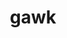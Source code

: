 ---
title: "gawk"
layout: cache
categories: [package, develop]
meta: {"compilers": ["gcc@11.1.0", "gcc@11.4.0", "gcc@7.5.0", "intel-oneapi-compilers@2025.1.0"], "num_specs": 37, "num_specs_by_stack": {"data-vis-sdk": 7, "e4s": 7, "e4s-neoverse-v2": 7, "e4s-oneapi": 9, "hep": 7, "radiuss": 7, "root": 37, "tutorial": 7}, "oss": ["ubuntu18.04", "ubuntu20.04", "ubuntu22.04"], "platforms": ["linux"], "stacks": ["data-vis-sdk", "e4s", "e4s-neoverse-v2", "e4s-oneapi", "hep", "radiuss", "root", "tutorial"], "targets": ["neoverse_v2", "x86_64_v3"], "versions": ["5.3.1"]}
spec_details: [{"compiler": "gcc@11.1.0", "hash": "236vt77crrucehzrwm6lszh5scpdp3lh", "os": "ubuntu20.04", "platform": "linux", "size": "-", "stacks": ["data-vis-sdk", "root"], "target": "x86_64_v3", "variants": ["build_system=autotools", "~nls"], "versions": ["5.3.1"]}, {"compiler": "gcc@7.5.0", "hash": "24ggsl5pswg3zubvidangcpm65sq5vil", "os": "ubuntu18.04", "platform": "linux", "size": "-", "stacks": ["radiuss", "root"], "target": "x86_64_v3", "variants": ["build_system=autotools", "~nls"], "versions": ["5.3.1"]}, {"compiler": "gcc@11.4.0", "hash": "2p6uboozjf2ysfp5tyskuhmj5qkzmv6f", "os": "ubuntu22.04", "platform": "linux", "size": "-", "stacks": ["e4s-neoverse-v2", "root"], "target": "neoverse_v2", "variants": ["build_system=autotools", "~nls"], "versions": ["5.3.1"]}, {"compiler": "gcc@11.4.0", "hash": "35e22754ts5kt2axo7o6hdjd76oylxot", "os": "ubuntu22.04", "platform": "linux", "size": "-", "stacks": ["e4s-neoverse-v2", "root"], "target": "neoverse_v2", "variants": ["build_system=autotools", "~nls"], "versions": ["5.3.1"]}, {"compiler": "gcc@11.4.0", "hash": "3akig3iy2vwbjmreidphnnu7b3osilmy", "os": "ubuntu22.04", "platform": "linux", "size": "-", "stacks": ["e4s-neoverse-v2", "root"], "target": "neoverse_v2", "variants": ["build_system=autotools", "~nls"], "versions": ["5.3.1"]}, {"compiler": "gcc@11.4.0", "hash": "5arqcc5fqv6x3qmmnkblqryplzgzguax", "os": "ubuntu22.04", "platform": "linux", "size": "-", "stacks": ["e4s-neoverse-v2", "root"], "target": "neoverse_v2", "variants": ["build_system=autotools", "~nls"], "versions": ["5.3.1"]}, {"compiler": "gcc@11.1.0", "hash": "7j6327upxyeticzzvhjdn73exig4g5ey", "os": "ubuntu20.04", "platform": "linux", "size": "-", "stacks": ["data-vis-sdk", "root"], "target": "x86_64_v3", "variants": ["build_system=autotools", "~nls"], "versions": ["5.3.1"]}, {"compiler": "gcc@11.4.0", "hash": "arfawtzlqda756usuafacdp2rejyclus", "os": "ubuntu22.04", "platform": "linux", "size": "-", "stacks": ["e4s-neoverse-v2", "root"], "target": "neoverse_v2", "variants": ["build_system=autotools", "~nls"], "versions": ["5.3.1"]}, {"compiler": "gcc@7.5.0", "hash": "auctwygbnmg4y6w4tdo6ykty6v3fm4z4", "os": "ubuntu18.04", "platform": "linux", "size": "-", "stacks": ["radiuss", "root"], "target": "x86_64_v3", "variants": ["build_system=autotools", "~nls"], "versions": ["5.3.1"]}, {"compiler": "gcc@11.4.0", "hash": "bjimlp7rivcyoarujrs32bwyfmse7f4h", "os": "ubuntu22.04", "platform": "linux", "size": "-", "stacks": ["e4s-neoverse-v2", "root"], "target": "neoverse_v2", "variants": ["build_system=autotools", "~nls"], "versions": ["5.3.1"]}, {"compiler": "gcc@7.5.0", "hash": "bwjwrgx7kbaf4ulcedghxv2v6coorgj2", "os": "ubuntu18.04", "platform": "linux", "size": "-", "stacks": ["radiuss", "root"], "target": "x86_64_v3", "variants": ["build_system=autotools", "~nls"], "versions": ["5.3.1"]}, {"compiler": "intel-oneapi-compilers@2025.1.0", "hash": "cbc4esiwljaa2am6atbypsmyiehjknuq", "os": "ubuntu22.04", "platform": "linux", "size": "-", "stacks": ["e4s-oneapi", "root"], "target": "x86_64_v3", "variants": ["build_system=autotools", "~nls"], "versions": ["5.3.1"]}, {"compiler": "gcc@11.1.0", "hash": "ddghhtvb33remi73s5tbq2h2ppwhvanp", "os": "ubuntu20.04", "platform": "linux", "size": "-", "stacks": ["data-vis-sdk", "root"], "target": "x86_64_v3", "variants": ["build_system=autotools", "~nls"], "versions": ["5.3.1"]}, {"compiler": "gcc@11.4.0", "hash": "dqj7l7lepayjjba7uafn73innzzu4exz", "os": "ubuntu22.04", "platform": "linux", "size": "-", "stacks": ["e4s-neoverse-v2", "root"], "target": "neoverse_v2", "variants": ["build_system=autotools", "~nls"], "versions": ["5.3.1"]}, {"compiler": "intel-oneapi-compilers@2025.1.0", "hash": "eeyunexv2ftxpsjoaprchwmukllciphw", "os": "ubuntu22.04", "platform": "linux", "size": "-", "stacks": ["e4s-oneapi", "root"], "target": "x86_64_v3", "variants": ["build_system=autotools", "~nls"], "versions": ["5.3.1"]}, {"compiler": "intel-oneapi-compilers@2025.1.0", "hash": "evy3bm6qmbsonp5ftevnbhovv64qajtw", "os": "ubuntu22.04", "platform": "linux", "size": "-", "stacks": ["e4s-oneapi", "root"], "target": "x86_64_v3", "variants": ["build_system=autotools", "~nls"], "versions": ["5.3.1"]}, {"compiler": "gcc@7.5.0", "hash": "f7igeae54o277aaqgkobqbdhaxgbfsiz", "os": "ubuntu18.04", "platform": "linux", "size": "-", "stacks": ["radiuss", "root"], "target": "x86_64_v3", "variants": ["build_system=autotools", "~nls"], "versions": ["5.3.1"]}, {"compiler": "intel-oneapi-compilers@2025.1.0", "hash": "fkji746oaanamj4lcynwaqmuaa3j5jc4", "os": "ubuntu22.04", "platform": "linux", "size": "-", "stacks": ["e4s-oneapi", "root"], "target": "x86_64_v3", "variants": ["build_system=autotools", "~nls"], "versions": ["5.3.1"]}, {"compiler": "intel-oneapi-compilers@2025.1.0", "hash": "frvygl4qegbnxuu7oplfxglrqcxtpzq7", "os": "ubuntu22.04", "platform": "linux", "size": "-", "stacks": ["e4s-oneapi", "root"], "target": "x86_64_v3", "variants": ["build_system=autotools", "~nls"], "versions": ["5.3.1"]}, {"compiler": "gcc@11.4.0", "hash": "heqect6guuepd2s4znugrlwckdtawyga", "os": "ubuntu22.04", "platform": "linux", "size": "-", "stacks": ["e4s", "hep", "root", "tutorial"], "target": "x86_64_v3", "variants": ["build_system=autotools", "~nls"], "versions": ["5.3.1"]}, {"compiler": "gcc@7.5.0", "hash": "iqcdb4drickrrnelkb4mybnr7atg4kjr", "os": "ubuntu18.04", "platform": "linux", "size": "-", "stacks": ["radiuss", "root"], "target": "x86_64_v3", "variants": ["build_system=autotools", "~nls"], "versions": ["5.3.1"]}, {"compiler": "intel-oneapi-compilers@2025.1.0", "hash": "jmv6smo33io57zsfmrxcb6udknwa3a3k", "os": "ubuntu22.04", "platform": "linux", "size": "-", "stacks": ["e4s-oneapi", "root"], "target": "x86_64_v3", "variants": ["build_system=autotools", "~nls"], "versions": ["5.3.1"]}, {"compiler": "gcc@11.4.0", "hash": "ltjc372kalcgu7ohxbgnzqarq6ycogua", "os": "ubuntu22.04", "platform": "linux", "size": "-", "stacks": ["e4s", "hep", "root", "tutorial"], "target": "x86_64_v3", "variants": ["build_system=autotools", "~nls"], "versions": ["5.3.1"]}, {"compiler": "gcc@11.1.0", "hash": "lyqzxrnepx3b35bt6k4wzzah7rw66zwz", "os": "ubuntu20.04", "platform": "linux", "size": "-", "stacks": ["data-vis-sdk", "root"], "target": "x86_64_v3", "variants": ["build_system=autotools", "~nls"], "versions": ["5.3.1"]}, {"compiler": "gcc@11.1.0", "hash": "qhayn3nm22fmja36xyljphdsvkzsenpx", "os": "ubuntu20.04", "platform": "linux", "size": "-", "stacks": ["data-vis-sdk", "root"], "target": "x86_64_v3", "variants": ["build_system=autotools", "~nls"], "versions": ["5.3.1"]}, {"compiler": "gcc@7.5.0", "hash": "qzso4wps477flf32oevnoim6p3pnuxk7", "os": "ubuntu18.04", "platform": "linux", "size": "-", "stacks": ["radiuss", "root"], "target": "x86_64_v3", "variants": ["build_system=autotools", "~nls"], "versions": ["5.3.1"]}, {"compiler": "intel-oneapi-compilers@2025.1.0", "hash": "slchb6aumuo4gxewy3cgakx6arry4hdq", "os": "ubuntu22.04", "platform": "linux", "size": "-", "stacks": ["e4s-oneapi", "root"], "target": "x86_64_v3", "variants": ["build_system=autotools", "~nls"], "versions": ["5.3.1"]}, {"compiler": "gcc@11.4.0", "hash": "t55dmzwbbkwdywcws7ndb45lep7womlm", "os": "ubuntu22.04", "platform": "linux", "size": "-", "stacks": ["e4s", "hep", "root", "tutorial"], "target": "x86_64_v3", "variants": ["build_system=autotools", "~nls"], "versions": ["5.3.1"]}, {"compiler": "gcc@11.4.0", "hash": "ufgiwzvnwewnesia7lzve5p6buezahqf", "os": "ubuntu22.04", "platform": "linux", "size": "-", "stacks": ["e4s", "hep", "root", "tutorial"], "target": "x86_64_v3", "variants": ["build_system=autotools", "~nls"], "versions": ["5.3.1"]}, {"compiler": "intel-oneapi-compilers@2025.1.0", "hash": "wgm6balxjv7d6juql7ycoqnbwgwkih6c", "os": "ubuntu22.04", "platform": "linux", "size": "-", "stacks": ["e4s-oneapi", "root"], "target": "x86_64_v3", "variants": ["build_system=autotools", "~nls"], "versions": ["5.3.1"]}, {"compiler": "gcc@11.4.0", "hash": "wxu36xae3wycviuh53mrebeooaxj5usy", "os": "ubuntu22.04", "platform": "linux", "size": "-", "stacks": ["e4s", "hep", "root", "tutorial"], "target": "x86_64_v3", "variants": ["build_system=autotools", "~nls"], "versions": ["5.3.1"]}, {"compiler": "gcc@11.4.0", "hash": "wyjuasz2i5sons22ijeajhskmktgaksl", "os": "ubuntu22.04", "platform": "linux", "size": "-", "stacks": ["e4s", "hep", "root", "tutorial"], "target": "x86_64_v3", "variants": ["build_system=autotools", "~nls"], "versions": ["5.3.1"]}, {"compiler": "intel-oneapi-compilers@2025.1.0", "hash": "xwongbhjtvtis4xiyfzgzb4ahqvawvfe", "os": "ubuntu22.04", "platform": "linux", "size": "-", "stacks": ["e4s-oneapi", "root"], "target": "x86_64_v3", "variants": ["build_system=autotools", "~nls"], "versions": ["5.3.1"]}, {"compiler": "gcc@7.5.0", "hash": "yai2c5eespjnwdldz4j5lkcqym5ux3rv", "os": "ubuntu18.04", "platform": "linux", "size": "-", "stacks": ["radiuss", "root"], "target": "x86_64_v3", "variants": ["build_system=autotools", "~nls"], "versions": ["5.3.1"]}, {"compiler": "gcc@11.1.0", "hash": "z36vu7l7ehr363sjlj5vfvfhpotznbpv", "os": "ubuntu20.04", "platform": "linux", "size": "-", "stacks": ["data-vis-sdk", "root"], "target": "x86_64_v3", "variants": ["build_system=autotools", "~nls"], "versions": ["5.3.1"]}, {"compiler": "gcc@11.1.0", "hash": "zilnwr3rv3dswmr37rgojntu6fiqytcp", "os": "ubuntu20.04", "platform": "linux", "size": "-", "stacks": ["data-vis-sdk", "root"], "target": "x86_64_v3", "variants": ["build_system=autotools", "~nls"], "versions": ["5.3.1"]}, {"compiler": "gcc@11.4.0", "hash": "zkjqohahw6ntgjt5vasc7s376mxeseux", "os": "ubuntu22.04", "platform": "linux", "size": "-", "stacks": ["e4s", "hep", "root", "tutorial"], "target": "x86_64_v3", "variants": ["build_system=autotools", "~nls"], "versions": ["5.3.1"]}]
---